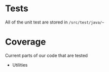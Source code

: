 # Tests
All of the unit test are stored in ```/src/test/java/~```

# Coverage
Current parts of our code that are tested
* Utilities
